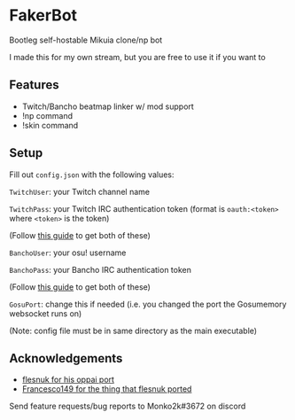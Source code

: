 
# FakerBot

Bootleg self-hostable Mikuia clone/np bot

I made this for my own stream, but you are free to use it if you want to




## Features

- Twitch/Bancho beatmap linker w/ mod support
- !np command
- !skin command



## Setup

Fill out `config.json` with the following values:

`TwitchUser`: your Twitch channel name

`TwitchPass`: your Twitch IRC authentication token (format is `oauth:<token>` where `<token>` is the token)

(Follow [this guide](https://dev.twitch.tv/docs/irc/guide) to get both of these)

`BanchoUser`: your osu! username

`BanchoPass`: your Bancho IRC authentication token 

(Follow [this guide](https://osu.ppy.sh/wiki/en/Internet_Relay_Chat) to get both of these) 

`GosuPort`: change this if needed (i.e. you changed the port the Gosumemory websocket runs on)




(Note: config file must be in same directory as the main executable)
    
## Acknowledgements

 - [flesnuk for his oppai port](https://github.com/flesnuk/oppai5)
 - [Francesco149 for the thing that flesnuk ported](https://github.com/Francesco149/oppai-ng)


Send feature requests/bug reports to Monko2k#3672 on discord

